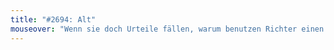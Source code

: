 ```yaml
---
title: "#2694: Alt"
mouseover: "Wenn sie doch Urteile fällen, warum benutzen Richter einen Hammer und keine Axt?"
---
```


